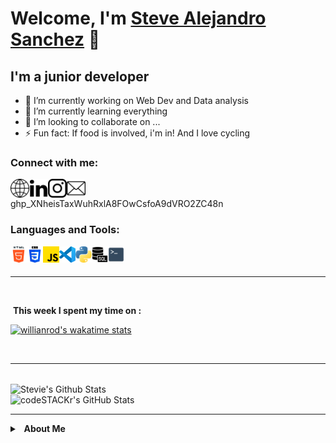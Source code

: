 # Welcome, I'm [Steve Alejandro Sanchez][website] 👋
<!-- Add giphy emojji  -->

## I'm a junior developer

- 🔭 I’m currently working on Web Dev and Data analysis
- 🌱 I’m currently learning everything
- 👯 I’m looking to collaborate on ...
- ⚡ Fun fact: If food is involved, i'm in! And I love cycling 


### Connect with me:

<!-- Personal Website -->

[<img align="left" alt="stevealejandrosanchez.com" width="30px" src="https://raw.githubusercontent.com/SteveSanchez22/SteveSanchez22/main/Resources/internet.png" />][Website]

<!-- Linkedin -->
[<img align="left" alt="Steve Sanchez Linkedin" width="30px" src="https://raw.githubusercontent.com/SteveSanchez22/SteveSanchez22/main/Resources/linkedin.png" />][Linkedin]

<!-- Instagram -->
[<img align="left" alt="Steve Sanchez Instagram" width="30px" src="https://raw.githubusercontent.com/SteveSanchez22/SteveSanchez22/main/Resources/instagram.png" />][Instagram]

<!-- Mail -->
[<img align="left" alt="Steve Sanchez Email" width="30px" src="https://raw.githubusercontent.com/SteveSanchez22/SteveSanchez22/main/Resources/mail.png" />][Mail]

<!-- Disord -->

<br>

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

### Languages and Tools:

<!-- html -->

[<img align="left" alt="HTML5" width="26px" src="https://raw.githubusercontent.com/SteveSanchez22/SteveSanchez22/main/Resources/html-5.png" />](#)

<!-- css -->

[<img align="left" alt="CSS" width="26px" src="https://raw.githubusercontent.com/SteveSanchez22/SteveSanchez22/main/Resources/css-3.png" />](#)

<!-- js -->
[<img align="left" alt="Javascript" width="26px" src="https://raw.githubusercontent.com/SteveSanchez22/SteveSanchez22/main/Resources/js.png" />](#)

<!-- VScode -->
[<img align="left" alt="Visual Studio Code" width="26px" src="https://raw.githubusercontent.com/SteveSanchez22/SteveSanchez22/d2ab65ebad98e67bcff75d17e5b65d80a44281cc/Resources/VScode.svg" />](#)

<!-- Python -->
[<img align="left" alt="Python" width="26px" src="https://raw.githubusercontent.com/SteveSanchez22/SteveSanchez22/main/Resources/python.png" />](#)

<!-- SQL -->
[<img align="left" alt="SQL" width="26px" src="https://raw.githubusercontent.com/SteveSanchez22/SteveSanchez22/main/Resources/sql-server.png" />](#)

<!-- Terminal -->
[<img align="left" alt="Terminal" width="26px" src="https://raw.githubusercontent.com/SteveSanchez22/SteveSanchez22/main/Resources/terminal-icon.png" />](#)

<!-- TODO: php -->
<!-- TODO: NodeJS -->

<br>
<br>

---

<br>

&nbsp;**This week I spent my time on :**

[![willianrod's wakatime stats](https://github-readme-stats.vercel.app/api/wakatime?username=SteveSanchez22)](https://github.com/SteveSanchez22/github-readme-stats)


<br>

---

<br>

 <img align="center" alt="Stevie's Github Stats" src="https://github-readme-stats.vercel.app/api?username=SteveSanchez22&count_private=true&hide=prs">

 <br>

<img align="left" alt="codeSTACKr's GitHub Stats" src="https://github-readme-stats-rouge-three.vercel.app/api?username=SteveSanchez22&show_icons=true&hide_border=true" />

<!-- [![Stevie's GitHub stats]()]() -->

<br>

--- 

<details>
 <summary><b>&nbsp;&nbsp;About&nbsp;Me</b></summary>
 <!-- TODO: Add about me here  -->
</details>

<!-- # Blog posts
TODO: Potential Section for future Website

Read Docs => https://github.com/gautamkrishnar/blog-post-workflow

BLOG-POST-LIST:START
BLOG-POST-LIST:END 

-->


[Website]: https://stevealejandrosanchez.com

[Linkedin]: https://www.linkedin.com/in/steve-alejandro-sanchez/

[Instagram]: https://www.instagram.com/alejo_sancho/

[Mail]: mailto:me@stevealejandrosanchez.com